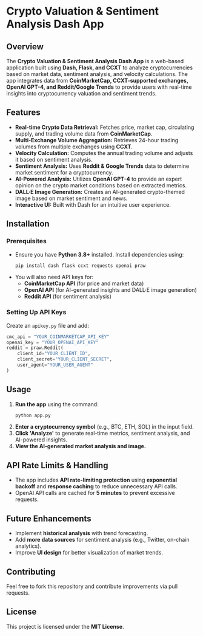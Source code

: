 # Crypto Valuation & Sentiment Analysis Dash App

## Overview
The **Crypto Valuation & Sentiment Analysis Dash App** is a web-based application built using **Dash, Flask, and CCXT** to analyze cryptocurrencies based on market data, sentiment analysis, and velocity calculations. The app integrates data from **CoinMarketCap, CCXT-supported exchanges, OpenAI GPT-4, and Reddit/Google Trends** to provide users with real-time insights into cryptocurrency valuation and sentiment trends.

## Features
- **Real-time Crypto Data Retrieval:** Fetches price, market cap, circulating supply, and trading volume data from **CoinMarketCap**.
- **Multi-Exchange Volume Aggregation:** Retrieves 24-hour trading volumes from multiple exchanges using **CCXT**.
- **Velocity Calculation:** Computes the annual trading volume and adjusts it based on sentiment analysis.
- **Sentiment Analysis:** Uses **Reddit & Google Trends** data to determine market sentiment for a cryptocurrency.
- **AI-Powered Analysis:** Utilizes **OpenAI GPT-4** to provide an expert opinion on the crypto market conditions based on extracted metrics.
- **DALL·E Image Generation:** Creates an AI-generated crypto-themed image based on market sentiment and news.
- **Interactive UI:** Built with Dash for an intuitive user experience.

## Installation
### Prerequisites
- Ensure you have **Python 3.8+** installed. Install dependencies using:
  ```sh
  pip install dash flask ccxt requests openai praw
  ```
- You will also need API keys for:
  - **CoinMarketCap API** (for price and market data)
  - **OpenAI API** (for AI-generated insights and DALL·E image generation)
  - **Reddit API** (for sentiment analysis)

### Setting Up API Keys
Create an `apikey.py` file and add:
```python
cmc_api = "YOUR_COINMARKETCAP_API_KEY"
openai_key = "YOUR_OPENAI_API_KEY"
reddit = praw.Reddit(
    client_id="YOUR_CLIENT_ID",
    client_secret="YOUR_CLIENT_SECRET",
    user_agent="YOUR_USER_AGENT"
)
```

## Usage
1. **Run the app** using the command:
   ```sh
   python app.py
   ```
2. **Enter a cryptocurrency symbol** (e.g., BTC, ETH, SOL) in the input field.
3. **Click 'Analyze'** to generate real-time metrics, sentiment analysis, and AI-powered insights.
4. **View the AI-generated market analysis and image.**

## API Rate Limits & Handling
- The app includes **API rate-limiting protection** using **exponential backoff** and **response caching** to reduce unnecessary API calls.
- OpenAI API calls are cached for **5 minutes** to prevent excessive requests.

## Future Enhancements
- Implement **historical analysis** with trend forecasting.
- Add **more data sources** for sentiment analysis (e.g., Twitter, on-chain analytics).
- Improve **UI design** for better visualization of market trends.

## Contributing
Feel free to fork this repository and contribute improvements via pull requests.

## License
This project is licensed under the **MIT License**.
